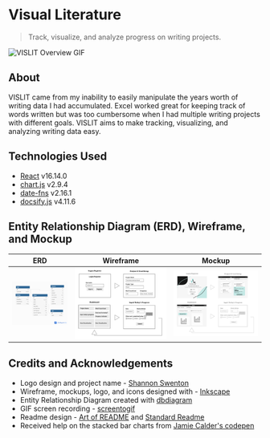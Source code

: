 # Visual Literature
>Track, visualize, and analyze progress on writing projects. 

![VISLIT Overview GIF](/assets/overview_vl.gif)

## About
VISLIT came from my inability to easily manipulate the years worth of writing data I had accumulated. Excel worked great for keeping track of words written but was too cumbersome when I had multiple writing projects with different goals. VISLIT aims to make tracking, visualizing, and analyzing writing data easy.

## Technologies Used
- [React](https://reactjs.org/) v16.14.0 <br>
- [chart.js](https://www.chartjs.org/) v2.9.4 <br>
- [date-fns](https://date-fns.org/) v2.16.1 <br>
- [docsify.js](https://docsify.js.org) v4.11.6 <br>

## Entity Relationship Diagram (ERD), Wireframe, and Mockup
|ERD |Wireframe |Mockup |
| ------ | ------ | ------ |
| ![Entity Relationship Diagram](/readme-assets/readme_ERD.png) | ![Wireframe](/readme-assets/readme_wireframe.png) | ![Mockup](/readme-assets/readme_mockup.png)

## Credits and Acknowledgements
- Logo design and project name - [Shannon Swenton](https://www.etsy.com/uk/shop/theshanconnection) <br>
- Wireframe, mockups, logo, and icons designed with - [Inkscape](https://inkscape.org/) <br>
- Entity Relationship Diagram created with [dbdiagram](https://dbdiagram.io/) <br>
- GIF screen recording - [screentogif](https://www.screentogif.com/) <br>
- Readme design - [Art of README](https://github.com/noffle/art-of-readme#readme) and [Standard Readme](https://github.com/RichardLitt/standard-readme) <br>
- Received help on the stacked bar charts from [Jamie Calder's codepen](https://codepen.io/jamiecalder/pen/NrROeB?editors=0010) <br>